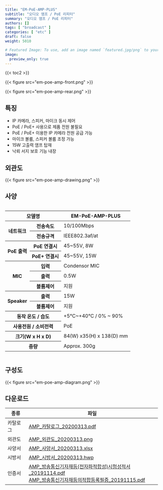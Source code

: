 ```yaml
---
title: "EM-PoE-AMP-PLUS"
subtitle: "오디오 앰프 / PoE 리피터"
summary: "오디오 앰프 / PoE 리피터"
authors: []
tags: [ "broadcast" ]
categories: [ "etc" ]
draft: false
weight: 5010

# Featured Image: To use, add an image named `featured.jpg/png` to your page's folder.
image:
  preview_only: true
---
```


{{< toc2 >}}

<div class="container">
<div class="row justify-content-center">
<div class="col-sm-6">

{{< figure src="em-poe-amp-front.png" >}}

</div>
<div class="col-sm-6">

{{< figure src="em-poe-amp-rear.png" >}}

</div>
</div>
</div>

<div class="container">
<div class="row justify-content-center">
<div class="col-sm-6 pl-0">

## 특징

- IP 카메라, 스피커, 마이크 동시 제어
- PoE / PoE+ 사용으로 제품 전원 불필요
- PoE / PoE+ 이용한 IP 카메라 전원 공급 가능
- 마이크 볼륨, 스피커 볼륨 조정 가능
- 15W 고출력 앰프 탑재
- 낙뢰 서지 보호 기능 내장

</div>
<div class="col-sm-6 pl-0">

## 외관도

{{< figure src="em-poe-amp-drawing.png" >}}

</div>
</div>
</div>

## 사양

<div style="overflow-x: auto">
<table class="spec">
<thead>
<tr>
<th colspan="2">모델명</th>
<th>EM-PoE-AMP-PLUS</th>
</tr>
</thead>
<tbody>
<tr>
<th rowspan="2">네트워크</th>
<th>전송속도</th>
<td>10/100Mbps</td>
</tr>
<tr>
<th>전송규격</th>
<td>IEEE802.3af/at</td>
</tr>
<tr>
<th rowspan="2">PoE 출력</th>
<th>PoE 연결시</th>
<td>45~55V, 8W</td>
</tr>
<tr>
<th>PoE+ 연결시</th>
<td>45~55V, 15W</td>
</tr>
<tr>
<th rowspan="3">MIC</th>
<th>입력</th>
<td>Condensor MIC</td>
</tr>
<tr>
<th>출력</th>
<td>0.5W</td>
</tr>
<tr>
<th>볼륨제어</th>
<td>지원</td>
</tr>
<tr>
<th rowspan="2">Speaker</th>
<th>출력</th>
<td>15W</td>
</tr>
<tr>
<th>볼륨제어</th>
<td>지원</td>
</tr>
<tr>
<th colspan="2">동작 온도 / 습도</th>
<td>+5℃~+40℃ / 0% ~ 90%</td>
</tr>
<tr>
<th colspan="2">사용전원 / 소비전력</th>
<td>PoE</td>
</tr>
<tr>
<th colspan="2">크기(W x H x D)</th>
<td>84(W) x35(H) x 138(D) mm</td>
</tr>
<tr>
<th colspan="2">중량</th>
<td>Approx. 300g</td>
</tr>
</tbody>
</table>
</div>

## 구성도

{{< figure src="em-poe-amp-diagram.png" >}}

## 다운로드

종류 | 파일
---- | ----
카탈로그 | [AMP_카탈로그_20200313.pdf](http://data.emstone.com/sales/ko/AMP_카탈로그_20200313.pdf)
외관도 | [AMP_외관도_20200313.png](http://data.emstone.com/sales/ko/AMP_외관도_20200313.png)
사양서 | [AMP_사양서_20200313.xlsx](http://data.emstone.com/sales/ko/AMP_사양서_20200313.xlsx)
시방서 | [AMP_시방서_20200313.hwp](http://data.emstone.com/sales/ko/AMP_시방서_20200313.hwp)
인증서 | [AMP_방송통신기자재등(전자파적합성)시험성적서_20191114.pdf](http://data.emstone.com/sales/ko/AMP_방송통신기자재등(전자파적합성)시험성적서_20191114.pdf)<br>[AMP_방송통신기자재등의적합등록필증_20191115.pdf](http://data.emstone.com/sales/ko/AMP_방송통신기자재등의적합등록필증_20191115.pdf)
